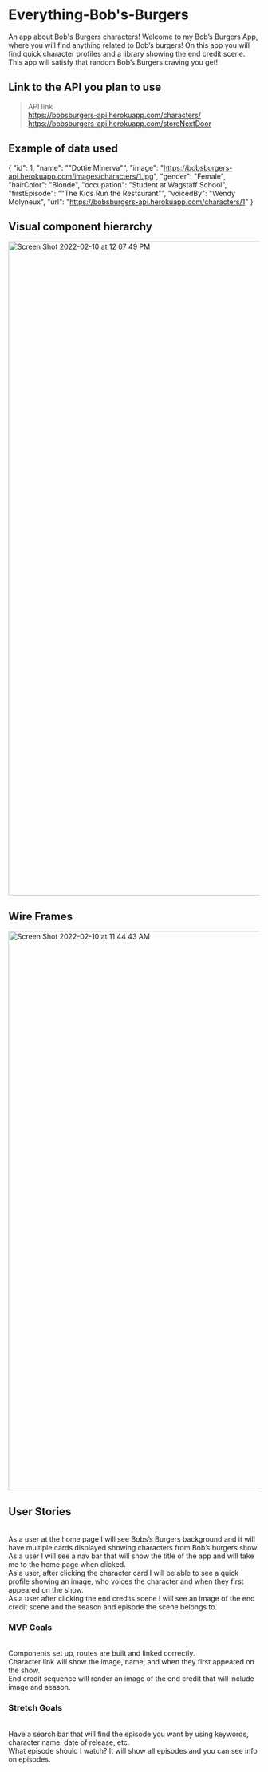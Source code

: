 # Everything-Bob's-Burgers
An app about Bob's Burgers characters! Welcome to my Bob’s Burgers App, where you will find anything related to Bob’s burgers! On this app you will find quick character profiles and a library showing the end credit scene. This app will satisfy that random Bob’s Burgers craving you get!

## Link to the API you plan to use
> API link <br>
https://bobsburgers-api.herokuapp.com/characters/
<br>https://bobsburgers-api.herokuapp.com/storeNextDoor

## Example of data used
{
    "id": 1,
    "name": "\"Dottie Minerva\"",
    "image": "https://bobsburgers-api.herokuapp.com/images/characters/1.jpg",
    "gender": "Female",
    "hairColor": "Blonde",
    "occupation": "Student at Wagstaff School",
    "firstEpisode": "\"The Kids Run the Restaurant\"",
    "voicedBy": "Wendy Molyneux",
    "url": "https://bobsburgers-api.herokuapp.com/characters/1"
  }
## Visual component hierarchy
<img width="1312" alt="Screen Shot 2022-02-10 at 12 07 49 PM" src="https://media.git.generalassemb.ly/user/40831/files/21cea500-8a6a-11ec-860d-c153f15253ff">

## Wire Frames

<img width="1122" alt="Screen Shot 2022-02-10 at 11 44 43 AM" src="https://media.git.generalassemb.ly/user/40831/files/e9799780-8a66-11ec-9e66-5de312ad57d3">


## User Stories
<br>As a user at the home page I will see Bobs’s Burgers background and it will have multiple cards displayed showing characters from Bob’s burgers show.  
As a user I will see a nav bar that will show the title of the app and will take me to the home page when clicked.
<br>As a user, after clicking the character card I will be able to see a quick profile showing an image, who voices the character and when they first appeared on the show.
<br>As a user after clicking the end credits scene I will see an image of the end credit scene and the season and episode the scene belongs to.

### MVP Goals
<br>Components set up, routes are built and linked correctly. 
<br>Character link will show the image, name, and when they first appeared on the show. 
<br>End credit sequence will render an image of the end credit that will include image and season.

### Stretch Goals
<br>Have a search bar that will find the episode you want by using keywords, character name, date of release, etc.
<br>What episode should I watch? It  will show all episodes and you can see info on episodes.
